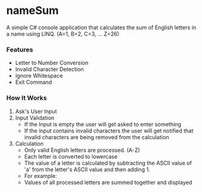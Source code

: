 # nameSum
A simple C# console application that calculates the sum of English letters in a name using LINQ. (A=1, B=2, C=3, ... Z=26)

### Features
- Letter to Number Conversion
- Invalid Character Detection
- Ignore Whitespace
- Exit Command

### How It Works

1. Ask's User Input
2. Input Validation
   - If the Input is empty the user will get asked to enter something
   - If the input contains invalid characters the user will get notified that invalid characters are being removed from the calculation
3. Calculation
   - Only valid English letters are processed. (A-Z)
   - Each letter is converted to lowercase
   - The value of a letter is calculated by subtracting the ASCII value of 'a' from the letter's ASCII value and then adding 1.
   - For example:
   - Values of all processed letters are summed together and displayed
